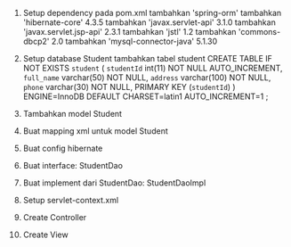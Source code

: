 1. Setup dependency pada pom.xml
    tambahkan 'spring-orm'
    tambahkan 'hibernate-core' 4.3.5
    tambahkan 'javax.servlet-api' 3.1.0
    tambahkan 'javax.servlet.jsp-api' 2.3.1
    tambahkan 'jstl' 1.2
    tambahkan 'commons-dbcp2' 2.0
    tambahkan 'mysql-connector-java' 5.1.30

2. Setup database Student
    tambahkan tabel student
    CREATE TABLE IF NOT EXISTS `student` (
        `studentId` int(11) NOT NULL AUTO_INCREMENT,
        `full_name` varchar(50) NOT NULL,
        `address` varchar(100) NOT NULL,
        `phone` varchar(30) NOT NULL,
         PRIMARY KEY (`studentId`)
    ) ENGINE=InnoDB DEFAULT CHARSET=latin1 AUTO_INCREMENT=1 ;

3. Tambahkan model Student

4. Buat mapping xml untuk model Student

5. Buat config hibernate

6. Buat interface: StudentDao

7. Buat implement dari StudentDao: StudentDaoImpl

8. Setup servlet-context.xml

9. Create Controller

10. Create View
